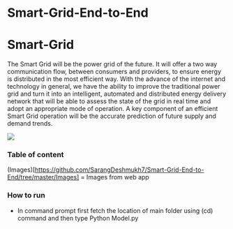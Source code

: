 # Smart-Grid-End-to-End
# Smart-Grid
The Smart Grid will be the power grid of the future. It will offer a two way communication flow, between consumers and
providers, to ensure energy is distributed in the most efficient way. With the advance of the internet and technology in
general, we have the ability to improve the traditional power grid and turn it into an intelligent, automated and distributed
energy delivery network that will be able to assess the state of the grid in real time and adopt an appropriate mode of
operation. A key component of an efficient Smart Grid operation will be the accurate prediction of future supply and
demand trends.

<img
src = "https://www.electricaltechnology.org/wp-content/uploads/2015/05/What-does-a-Smart-Grid-do.jpg"/>


### Table of content

(Images)[https://github.com/SarangDeshmukh7/Smart-Grid-End-to-End/tree/master/Images] = Images from web app


### How to run
- In command prompt first fetch the location of main folder using (cd) command and then type Python Model.py
